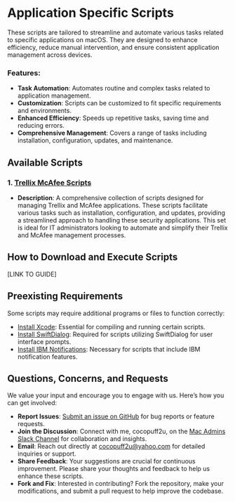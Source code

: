 # Application Specific Scripts

These scripts are tailored to streamline and automate various tasks related to specific applications on macOS. They are designed to enhance efficiency, reduce manual intervention, and ensure consistent application management across devices.

### Features:
- **Task Automation**: Automates routine and complex tasks related to application management.
- **Customization**: Scripts can be customized to fit specific requirements and environments.
- **Enhanced Efficiency**: Speeds up repetitive tasks, saving time and reducing errors.
- **Comprehensive Management**: Covers a range of tasks including installation, configuration, updates, and maintenance.

## Available Scripts

### 1. [Trellix McAfee Scripts](SCRIPTLINK)
- **Description**: A comprehensive collection of scripts designed for managing Trellix and McAfee applications. These scripts facilitate various tasks such as installation, configuration, and updates, providing a streamlined approach to handling these security applications. This set is ideal for IT administrators looking to automate and simplify their Trellix and McAfee management processes.

## How to Download and Execute Scripts

[LINK TO GUIDE]

## Preexisting Requirements

Some scripts may require additional programs or files to function correctly:

- [Install Xcode](https://developer.apple.com/documentation/safari-developer-tools/installing-xcode-and-simulators): Essential for compiling and running certain scripts.
- [Install SwiftDialog](https://github.com/swiftDialog/swiftDialog): Required for scripts utilizing SwiftDialog for user interface prompts.
- [Install IBM Notifications](https://github.com/IBM/mac-ibm-notifications): Necessary for scripts that include IBM notification features.

## Questions, Concerns, and Requests

We value your input and encourage you to engage with us. Here’s how you can get involved:

- **Report Issues**: [Submit an issue on GitHub](https://github.com/cocopuff2u/MacOS_Admin_Scripts/issues) for bug reports or feature requests.
- **Join the Discussion**: Connect with me, cocopuff2u, on the [Mac Admins Slack Channel](https://join.slack.com/t/macadmins/shared_invite/zt-2o5811yhx-q5MNLrFG1VoHRusXLgZwsw) for collaboration and insights.
- **Email**: Reach out directly at [cocopuff2u@yahoo.com](mailto:cocopuff2u@yahoo.com) for detailed inquiries or support.
- **Share Feedback**: Your suggestions are crucial for continuous improvement. Please share your thoughts and feedback to help us enhance these scripts.
- **Fork and Fix**: Interested in contributing? Fork the repository, make your modifications, and submit a pull request to help improve the codebase.